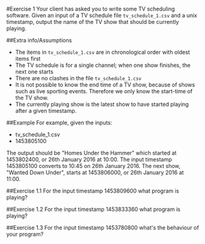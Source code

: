 #Exercise 1
Your client has asked you to write some TV scheduling software. Given an input of a TV schedule file `tv_schedule_1.csv` and a unix timestamp, output the name of the TV show that should be currently playing.

##Extra info/Assumptions

 - The items in `tv_schedule_1.csv` are in chronological order with oldest items first
 - The TV schedule is for a single channel; when one show finishes, the next one starts
 - There are no clashes in the file `tv_schedule_1.csv`
 - It is not possible to know the end time of a TV show, because of shows such as live sporting events. Therefore we only know the start-time of the TV show.
 - The currently playing show is the latest show to have started playing after a given timestamp.

##Example
For example, given the inputs:

 - tv_schedule_1.csv
 - 1453805100

The output should be "Homes Under the Hammer" which started at 1453802400, or 26th January 2016 at 10:00.
The input timestamp 1453805100 converts to 10:45 on 26th January 2016.
The next show, "Wanted Down Under", starts at 1453806000, or 26th January 2016 at 11:00.

##Exercise 1.1
For the input timestamp 1453809600 what program is playing?

##Exercise 1.2
For the input timestamp 1453833360 what program is playing?

##Exercise 1.3
For the input timestamp 1453780800 what's the behaviour of your program?
